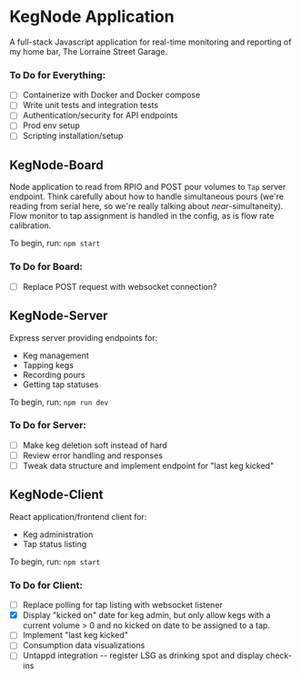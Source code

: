 # KegNode Application

A full-stack Javascript application for real-time monitoring and reporting of my home bar, The Lorraine Street Garage.

### To Do for Everything:
- [ ] Containerize with Docker and Docker compose
- [ ] Write unit tests and integration tests
- [ ] Authentication/security for API endpoints
- [ ] Prod env setup
- [ ] Scripting installation/setup
 
## KegNode-Board

Node application to read from RPIO and POST pour volumes to `Tap` server endpoint. Think carefully about how to handle simultaneous pours (we're reading from serial here, so we're really talking about *near*-simultaneity). Flow monitor to tap assignment is handled in the config, as is flow rate calibration.

To begin, run: `npm start`

### To Do for Board:
- [ ] Replace POST request with websocket connection?

## KegNode-Server

Express server providing endpoints for:
- Keg management
- Tapping kegs
- Recording pours
- Getting tap statuses

To begin, run: `npm run dev`

### To Do for Server:
- [ ] Make keg deletion soft instead of hard
- [ ] Review error handling and responses
- [ ] Tweak data structure and implement endpoint for "last keg kicked"
 
## KegNode-Client

React application/frontend client for:
- Keg administration
- Tap status listing

To begin, run: `npm start`

### To Do for Client:
- [ ] Replace polling for tap listing with websocket listener
- [X] Display "kicked on" date for keg admin, but only allow kegs with a current volume > 0 and no kicked on date to be assigned to a tap.
- [ ] Implement "last keg kicked"
- [ ] Consumption data visualizations
- [ ] Untappd integration -- register LSG as drinking spot and display check-ins
